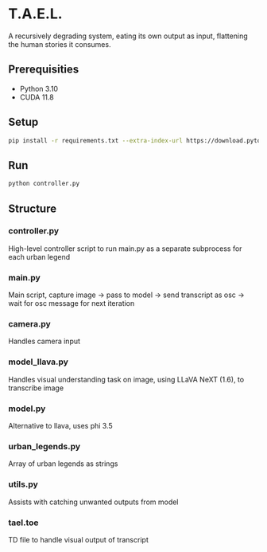 
# T.A.E.L.
A recursively degrading system, eating its own output as input, flattening the human stories it consumes.

## Prerequisities

- Python 3.10
- CUDA 11.8

## Setup

```bash
pip install -r requirements.txt --extra-index-url https://download.pytorch.org/whl/cu118
```

## Run

```bash
python controller.py
```

## Structure

### controller.py
High-level controller script to run main.py as a separate subprocess for each urban legend

### main.py
Main script, capture image -> pass to model -> send transcript as osc -> wait for osc message for next iteration

### camera.py
Handles camera input

### model_llava.py
Handles visual understanding task on image, using LLaVA NeXT (1.6), to transcribe image

### model.py
Alternative to llava, uses phi 3.5

### urban_legends.py
Array of urban legends as strings

### utils.py
Assists with catching unwanted outputs from model

### tael.toe
TD file to handle visual output of transcript